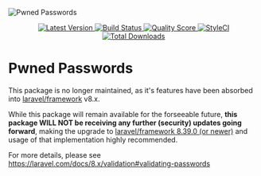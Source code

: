 ![Pwned Passwords](https://banners.beyondco.de/Laravel%20Pwned%20Passwords.png?theme=light&packageName=ubient%2Flaravel-pwned-passwords&pattern=brickWall&style=style_1&description=Automatically+check+password+safety+against+existing+data+breaches&md=1&fontSize=100px&images=lock-closed&widths=auto&heights=250)

<p align="center">
  <a href="https://github.com/ubient/laravel-pwned-passwords/releases">
    <img src="https://img.shields.io/github/release/ubient/laravel-pwned-passwords.svg?style=flat-square" alt="Latest Version">
  </a>
  <a href="https://github.com/ubient/laravel-pwned-passwords/actions?query=workflow%3Atests+branch%3Amaster">
    <img src="https://img.shields.io/github/workflow/status/ubient/laravel-pwned-passwords/tests/master.svg?style=flat-square" alt="Build Status">
  </a>
  <a href="https://scrutinizer-ci.com/g/ubient/laravel-pwned-passwords">
    <img src="https://img.shields.io/scrutinizer/g/ubient/laravel-pwned-passwords.svg?style=flat-square" alt="Quality Score">
  </a>
  <a href="https://styleci.io/repos/151966705"><img src="https://styleci.io/repos/151966705/shield" alt="StyleCI"></a>
  <a href="https://packagist.org/packages/ubient/laravel-pwned-passwords">
    <img src="https://img.shields.io/packagist/dt/ubient/laravel-pwned-passwords.svg?style=flat-square" alt="Total Downloads">
  </a>
</p>

# Pwned Passwords

This package is no longer maintained, as it's features have been absorbed into [laravel/framework](https://github.com/laravel/framework/pull/36960) v8.x.

While this package will remain available for the forseeable future, **this package WILL NOT be receiving any further (security) updates going forward**, making the upgrade to [laravel/framework 8.39.0 (or newer)](https://github.com/laravel/framework/releases/tag/v8.39.0) and usage of that implementation highly recommended.

For more details, please see https://laravel.com/docs/8.x/validation#validating-passwords
